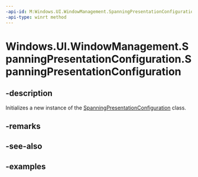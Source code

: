 ```yaml
---
-api-id: M:Windows.UI.WindowManagement.SpanningPresentationConfiguration.#ctor
-api-type: winrt method
---
```


<!-- Method syntax.
public SpanningPresentationConfiguration.SpanningPresentationConfiguration()
-->

# Windows.UI.WindowManagement.SpanningPresentationConfiguration.SpanningPresentationConfiguration

## -description

Initializes a new instance of the [SpanningPresentationConfiguration](spanningpresentationconfiguration.md) class.

## -remarks

## -see-also

## -examples

